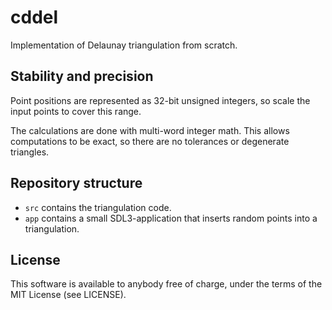 # cddel

Implementation of Delaunay triangulation from scratch.

## Stability and precision

Point positions are represented as 32-bit unsigned integers, so scale the input points to cover this range.

The calculations are done with multi-word integer math. This allows computations to be exact, so there are no tolerances or degenerate triangles.

## Repository structure

- `src` contains the triangulation code.
- `app` contains a small SDL3-application that inserts random points into a triangulation.

## License

This software is available to anybody free of charge, under the terms of the MIT License (see LICENSE).
